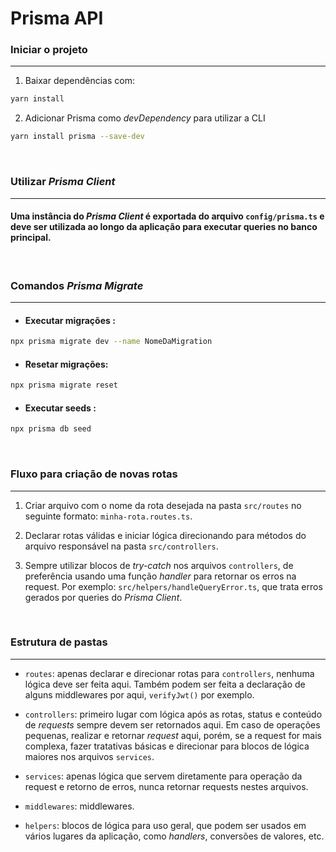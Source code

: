 # Prisma API

### Iniciar o projeto

---

1. Baixar dependências com:

```bash
yarn install
```

2. Adicionar Prisma como _devDependency_ para utilizar a CLI

```bash
yarn install prisma --save-dev
```

<br/>

### Utilizar _Prisma Client_

---

#### Uma instância do _Prisma Client_ é exportada do arquivo `config/prisma.ts` e deve ser utilizada ao longo da aplicação para executar queries no banco principal.

<br/>

### Comandos _Prisma Migrate_

---

- #### Executar migrações :

```bash
npx prisma migrate dev --name NomeDaMigration
```

- #### Resetar migrações:

```bash
npx prisma migrate reset
```

- #### Executar seeds :

```bash
npx prisma db seed
```

<br/>

### Fluxo para criação de novas rotas

---

1.  Criar arquivo com o nome da rota desejada na pasta `src/routes` no seguinte formato: `minha-rota.routes.ts`.

2.  Declarar rotas válidas e iniciar lógica direcionando para métodos do arquivo responsável na pasta `src/controllers`.

3.  Sempre utilizar blocos de _try-catch_ nos arquivos `controllers`, de preferência usando uma função _handler_ para retornar os erros na request. Por exemplo: `src/helpers/handleQueryError.ts`, que trata erros gerados por queries do _Prisma Client_.

<br/>

### Estrutura de pastas

---

- `routes`: apenas declarar e direcionar rotas para `controllers`, nenhuma lógica deve ser feita aqui. Também podem ser feita a declaração de alguns middlewares por aqui, `verifyJwt()` por exemplo.

- `controllers`: primeiro lugar com lógica após as rotas, status e conteúdo de _requests_ sempre devem ser retornados aqui. Em caso de operações pequenas, realizar e retornar _request_ aqui, porém, se a request for mais complexa, fazer tratativas básicas e direcionar para blocos de lógica maiores nos arquivos `services`.

- `services`: apenas lógica que servem diretamente para operação da request e retorno de erros, nunca retornar requests nestes arquivos.

- `middlewares`: middlewares.

- `helpers`: blocos de lógica para uso geral, que podem ser usados em vários lugares da aplicação, como _handlers_, conversões de valores, etc.
